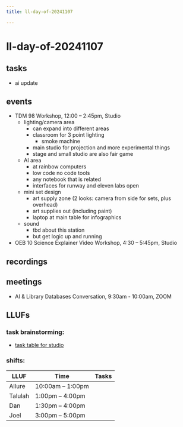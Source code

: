 ```yaml
---
title: ll-day-of-20241107

---
```


# ll-day-of-20241107

## tasks
* ai update

## events
* TDM 98 Workshop, 12:00 – 2:45pm, Studio
    * lighting/camera area
        * can expand into different areas
        * classroom for 3 point lighting
            * smoke machine
        * main studio for projection and more experimental things
        * stage and small studio are also fair game
    * AI area
        * at rainbow computers
        * low code no code tools
        * any notebook that is related
        * interfaces for runway and eleven labs open
    * mini set design
        * art supply zone (2 looks: camera from side for sets, plus overhead)
        * art supplies out (including paint)
        * laptop at main table for infographics
    * sound
        * tbd about this station
        * but get logic up and running
* OEB 10 Science Explainer Video Workshop, 4:30 – 5:45pm, Studio

## recordings

## meetings
* AI & Library Databases Conversation, 9:30am - 10:00am, ZOOM

## LLUFs
### task brainstorming:
* [task table for studio](link)

### shifts:

| LLUF      | Time           | Tasks            |
| --------- |----------------|------------------|
| Allure    | 10:00am – 1:00pm |
| Talulah   | 1:00pm – 4:00pm |               |
| Dan       | 1:30pm – 4:00pm |                 |
| Joel      | 3:00pm – 5:00pm |                 |
